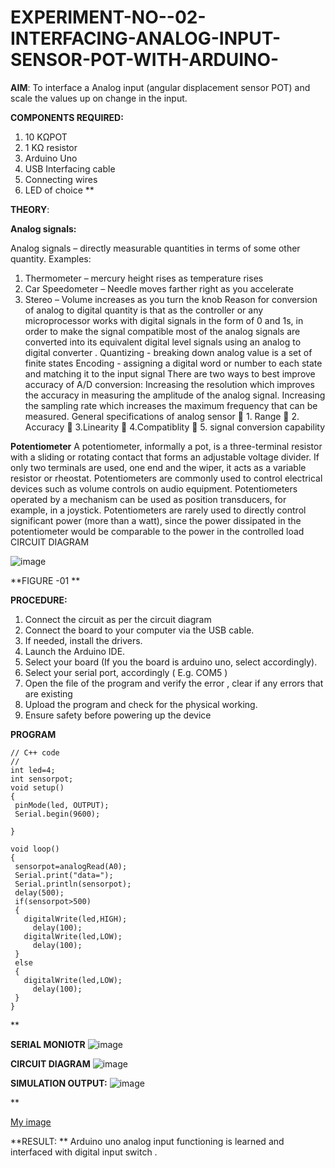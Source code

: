  # EXPERIMENT-NO--02-INTERFACING-ANALOG-INPUT-SENSOR-POT-WITH-ARDUINO-

**AIM**:  To interface a Analog  input (angular displacement sensor POT) and scale the values up on change in the input.


**COMPONENTS REQUIRED:**
1.	10 KΩPOT
2.	1 KΩ resistor 
3.	Arduino Uno 
4.	USB Interfacing cable 
5.	Connecting wires 
6.	LED of choice 
**


**THEORY**: 

**Analog signals:**

Analog signals – directly measurable quantities in terms of some other quantity.
Examples:
1. Thermometer – mercury height rises as temperature rises
2. Car Speedometer – Needle moves farther right as you accelerate
3. Stereo – Volume increases as you turn the knob
Reason for conversion of analog to digital quantity is that as the controller or any microprocessor works with digital signals in the form of 0 and 1s, in order to make the signal compatible  most of the analog signals are converted into its equivalent digital level signals using an analog to digital converter .
Quantizing - breaking down analog value is a set of finite states
Encoding - assigning a digital word or number to each state and matching it to the input signal
 There are two ways to best improve accuracy of A/D conversion:
Increasing the resolution which improves the accuracy in measuring the amplitude of the analog signal.
Increasing the sampling rate which increases the maximum frequency that can be measured.
General specifications of analog sensor
	1. Range
	2. Accuracy
	3.Linearity
	4.Compatiblity
	5. signal conversion capability

**Potentiometer**
A potentiometer, informally a pot, is a three-terminal resistor with a sliding or rotating contact that forms an adjustable voltage divider. If only two terminals are used, one end and the wiper, it acts as a variable resistor or rheostat.
Potentiometers are commonly used to control electrical devices such as volume controls on audio equipment. Potentiometers operated by a mechanism can be used as position transducers, for example, in a joystick. Potentiometers are rarely used to directly control significant power (more than a watt), since the power dissipated in the potentiometer would be comparable to the power in the controlled load
CIRCUIT DIAGRAM





![image](https://user-images.githubusercontent.com/36288975/163530788-eec3cdc3-95e8-4d2d-8349-6d0ea4c9439c.png)

**FIGURE -01
**

**PROCEDURE:**

1.	Connect the circuit as per the circuit diagram 
2.	Connect the board to your computer via the USB cable.
3.	If needed, install the drivers.
4.	Launch the Arduino IDE.
5.	Select your board (If you the board is arduino uno, select accordingly).
6.	Select your serial port, accordingly ( E.g. COM5 )
7.	Open the file of the program  and verify the error , clear if any errors that are existing 
8.	Upload the program and check for the physical working. 
9.	Ensure safety before powering up the device 



**PROGRAM** 
 ```
// C++ code
//
int led=4;
int sensorpot;
void setup()
{
  pinMode(led, OUTPUT);
  Serial.begin(9600);
  
}

void loop()
{
  sensorpot=analogRead(A0);
  Serial.print("data=");
  Serial.println(sensorpot);
  delay(500);
  if(sensorpot>500)
  {
	digitalWrite(led,HIGH);
      delay(100);
    digitalWrite(led,LOW);
      delay(100);
  }
  else
  {
	digitalWrite(led,LOW);
      delay(100);
  }
}
```
**

**SERIAL MONIOTR**
![image](https://github.com/Kishorekumar22060/EXPERIMENT-NO--02-INTERFACING-ANALOG-INPUT-SENSOR-POT-WITH-ARDUINO-/assets/141472136/9aeaf42a-e6e8-498c-b0dc-cbdb852aba3b)

**CIRCUIT DIAGRAM**
![image](https://github.com/Kishorekumar22060/EXPERIMENT-NO--02-INTERFACING-ANALOG-INPUT-SENSOR-POT-WITH-ARDUINO-/assets/141472136/a60b72d7-0c99-48ec-9d1f-01fdf0617177)


**SIMULATION OUTPUT:** 
![image](https://github.com/Kishorekumar22060/EXPERIMENT-NO--02-INTERFACING-ANALOG-INPUT-SENSOR-POT-WITH-ARDUINO-/assets/141472136/3818679b-88a6-453e-8387-cf5a63851de0)

**


[My image](username.github.com/repository/img/image.jpg)







**RESULT: ** Arduino uno analog input functioning is learned and interfaced with digital input switch .
